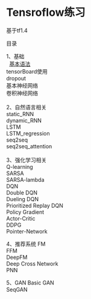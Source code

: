 Tensroflow练习
======

基于tf1.4

目录

1、基础<br> 
    [基本语法<br>](https://github.com/princewen/tensorflow_practice/blob/master/basic/basic.py) 
    tensorBoard使用<br> 
    dropout<br> 
    基本神经网络<br> 
    卷积神经网络<br>
<br>
2、自然语言相关<br>
    static_RNN<br>
    dynamic_RNN<br>
    LSTM<br>
    LSTM_regression<br>
    seq2seq<br>
    seq2seq_attention<br>
<br>
3、强化学习相关<br>
    Q-learning<br>
    SARSA<br>
    SARSA-lambda<br>
    DQN<br>
    Double DQN<br>
    Dueling DQN<br>
    Prioritized Replay DQN<br>
    Policy Gradient<br>
    Actor-Critic<br>
    DDPG<br>
    Pointer-Network<br>

4、推荐系统
    FM<br>
    FFM<br>
    DeepFM<br>
    Deep Cross Network<br>
    PNN<br>

5、GAN
    Basic GAN<br>
    SeqGAN<br>
